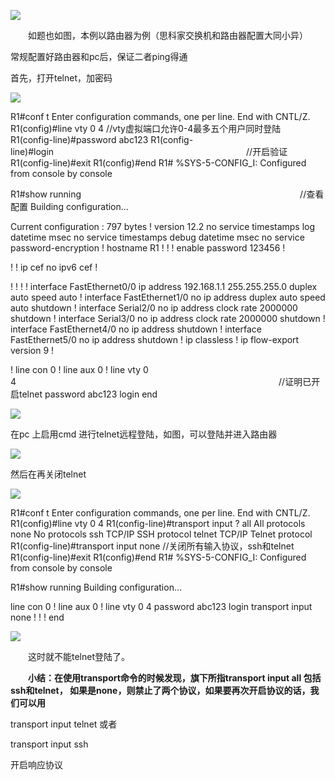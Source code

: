  ![](https://images2015.cnblogs.com/blog/1141171/201704/1141171-20170419085758524-1241458275.jpg)

　　如题也如图，本例以路由器为例（思科家交换机和路由器配置大同小异）

常规配置好路由器和pc后，保证二者ping得通

首先，打开telnet，加密码 

[![](https://common.cnblogs.com/images/copycode.gif)](# "复制代码")

R1#conf t
Enter configuration commands, one per line.  End with CNTL/Z.
R1(config)#line vty 0 4                                    //vty虚拟端口允许0-4最多五个用户同时登陆
R1(config\-line)#password abc123
R1(config\-line)#login　　　　　　　　　　　　　　　　　　　　　　//开启验证
R1(config\-line)#exit
R1(config)#end
R1#
%SYS\-5\-CONFIG\_I: Configured from console by console

R1#show running　　　　　　　　　　　　　　　　　　　　　　　　　//查看配置
Building configuration...

Current configuration : 797 bytes
!
version 12.2
no service timestamps log datetime msec
no service timestamps debug datetime msec
no service password\-encryption
!
hostname R1
!
!
!
enable password 123456
!

!
!
ip cef
no ipv6 cef
!

!
!
!
!
interface FastEthernet0/0
 ip address 192.168.1.1 255.255.255.0
 duplex auto
 speed auto
!
interface FastEthernet1/0
 no ip address
 duplex auto
 speed auto
 shutdown
!
interface Serial2/0
 no ip address
 clock rate 2000000
 shutdown
!
interface Serial3/0
 no ip address
 clock rate 2000000
 shutdown
!
interface FastEthernet4/0
 no ip address
 shutdown
!
interface FastEthernet5/0
 no ip address
 shutdown
!
ip classless
!
ip flow\-export version 9
!

!
line con 0
!
line aux 0
!
line vty 0 4　　　　　　　　　　　　　　　　　　　　　　　　　　　　　　//证明已开启telnet
 password abc123
 login
end

[![](https://common.cnblogs.com/images/copycode.gif)](# "复制代码")

在pc 上启用cmd  进行telnet远程登陆，如图，可以登陆并进入路由器

 ![](https://images2015.cnblogs.com/blog/1141171/201704/1141171-20170419092447212-938845318.jpg)

然后在再关闭telnet

[![](https://common.cnblogs.com/images/copycode.gif)](# "复制代码")

R1#conf t
Enter configuration commands, one per line.  End with CNTL/Z.
R1(config)#line vty 0 4
R1(config\-line)#transport input ?
  all     All protocols
  none    No protocols
  ssh     TCP/IP SSH protocol
  telnet  TCP/IP Telnet protocol
R1(config\-line)#transport input none          //关闭所有输入协议，ssh和telnet
R1(config\-line)#exit
R1(config)#end
R1#
%SYS\-5\-CONFIG\_I: Configured from console by console

R1#show running
Building configuration...

line con 0
!
line aux 0
!
line vty 0 4
 password abc123
 login
 transport input none
!
!
!
end

[![](https://common.cnblogs.com/images/copycode.gif)](# "复制代码")

　　这时就不能telnet登陆了。

　　**小结：在使用transport命令的时候发现，旗下所指transport input all 包括ssh和telnet， 如果是none，则禁止了两个协议，如果要再次开启协议的话，我们可以用**


transport input telnet 或者 


transport input ssh

开启响应协议
